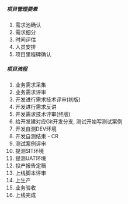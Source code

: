 ##### 项目管理要素

1. 需求池确认
2. 需求细分
3. 时间评估
4. 人员安排
5. 项目里程碑确认

##### 项目流程

1. 业务需求采集
2. 业务需求评审
3. 开发进行需求技术评审(初版)
4. 开发进行需求反讲
5. 开发需求技术评审(终版)
6. 给开发建对应Git开发分支, 测试开始写测试案例
7. 开发自测DEV环境
8. 开发自测结束 - CR
9. 测试案例评审
10. 提测SIT环境
11. 提测UAT环境
12. 投产报告定稿
13. 上线脚本评审
14. 上生产
15. 业务验收
16. 上线完成